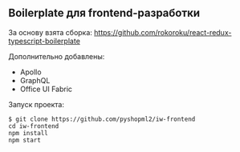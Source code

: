 ## Boilerplate для frontend-разработки

За основу взята сборка: https://github.com/rokoroku/react-redux-typescript-boilerplate

Дополнительно добавлены:
* Apollo
* GraphQL
* Office UI Fabric

Запуск проекта:

    $ git clone https://github.com/pyshopml2/iw-frontend
    cd iw-frontend
    npm install
    npm start
